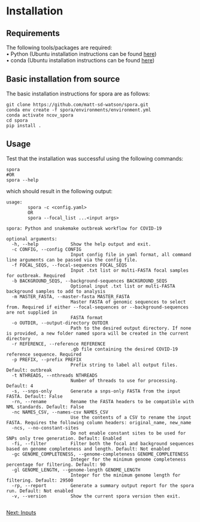 # Installation

## Requirements
The following tools/packages are required: \
    • Python (Ubuntu installation instructions can be found [here](https://docs.python-guide.org/starting/install3/linux/)) \
    • conda (Ubuntu installation instructions can be found [here](https://docs.conda.io/projects/conda/en/latest/user-guide/install/linux.html))

    
## Basic installation from source

The basic installation instructions for spora are as follows: 

```
git clone https://github.com/matt-sd-watson/spora.git
conda env create -f spora/environments/environment.yml
conda activate ncov_spora
cd spora
pip install .
```

## Usage

Test that the installation was successful using the following commands: 
```
spora
#OR
spora --help
```

which should result in the following output: 

```
usage: 
    	spora -c <config.yaml> 
    	OR
    	spora --focal_list ...<input args>

spora: Python and snakemake outbreak workflow for COVID-19

optional arguments:
  -h, --help            Show the help output and exit.
  -c CONFIG, --config CONFIG
                        Input config file in yaml format, all command line arguments can be passed via the config file.
  -f FOCAL_SEQS, --focal-sequences FOCAL_SEQS
                        Input .txt list or multi-FASTA focal samples for outbreak. Required
  -b BACKGROUND_SEQS, --background-sequences BACKGROUND_SEQS
                        Optional input .txt list or multi-FASTA background samples to add to analysis
  -m MASTER_FASTA, --master-fasta MASTER_FASTA
                        Master FASTA of genomic sequences to select from. Required if either --focal-sequences or --background-sequences are not supplied in
                        FASTA format
  -o OUTDIR, --output-directory OUTDIR
                        Path to the desired output directory. If none is provided, a new folder named spora will be created in the current directory
  -r REFERENCE, --reference REFERENCE
                        .gb file containing the desired COVID-19 reference sequence. Required
  -p PREFIX, --prefix PREFIX
                        Prefix string to label all output files. Default: outbreak
  -t NTHREADS, --nthreads NTHREADS
                        Number of threads to use for processing. Default: 4
  -s, --snps-only       Generate a snps-only FASTA from the input FASTA. Default: False
  -rn, --rename         Rename the FASTA headers to be compatible with NML standards. Default: False
  -nc NAMES_CSV, --names-csv NAMES_CSV
                        Use the contents of a CSV to rename the input FASTA. Requires the following column headers: original_name, new_name
  -ncs, --no-constant-sites
                        Do not enable constant sites to be used for SNPs only tree generation. Default: Enabled
  -fi, --filter         Filter both the focal and background sequences based on genome completeness and length. Default: Not enabled
  -gc GENOME_COMPLETENESS, --genome-completeness GENOME_COMPLETENESS
                        Integer for the minimum genome completeness percentage for filtering. Default: 90
  -gl GENOME_LENGTH, --genome-length GENOME_LENGTH
                        Integer for the minimum genome length for filtering. Default: 29500
  -rp, --report         Generate a summary output report for the spora run. Default: Not enabled
  -v, --version         Show the current spora version then exit.
  
```

[Next: Inputs](2-INPUTS.md)
